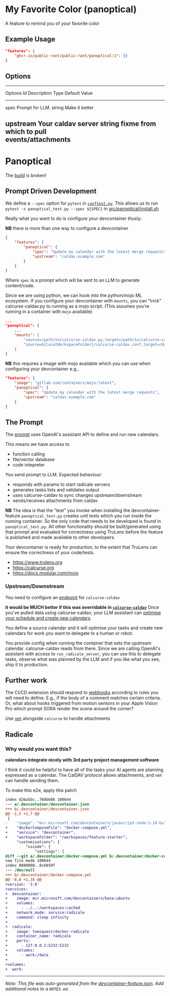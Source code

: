 # My Favorite Color (panoptical)

A feature to remind you of your favorite color

## Example Usage

``` json
"features": {
    "ghcr.io/public-rant/public-rant/panoptical:1": {}
}
```

## Options

  --------------------------------------------------------------------------
  Options Id        Description          Type              Default Value
  ----------------- -------------------- ----------------- -----------------
  spec              Prompt for LLM.      string            Make it better

  upstream          Your caldav server   string            fixme
                    from which to pull                     
                    events/attachments                     
  --------------------------------------------------------------------------

# Panoptical

The [build](./gitlab-ci.yml) is broken!

## Prompt Driven Development

We define a `--spec` option for `pytest` in
[`conftest.py`](./conftest.py). This allows us to run
`pytest -s panoptical_test.py --spec ${SPEC}` in
[src/panoptical/install.sh](./src/panoptical/install.sh)

Really what you want to do is configure your devcontainer thusly:

**NB** there is more than one way to configure a devcontainer

``` json
{
    "features": {
        "panoptical": {
            "spec": "Update my calendar with the latest merge requests",
            "upstream": "caldav.example.com"
        }
    }
}
```

Where `spec` is a prompt which will be sent to an LLM to generate
content/code.

Since we are using python, we can hook into the python/mojo ML
ecosystem. If you configure your devcontainer with `mounts`, you can
"trick" calcurse-caldav.py to running as a mojo script. (This assumes
you're running in a container with `mojo` available)

``` json
...
"panoptical": {
    ...
    "mounts": [
        "source=/path/to/calcurse-caldav.py,target=/path/to/calcurse-caldav.mojo,type=bind,consistency=cached",
        "source=${localWorkspaceFolder}/calcurse-caldav.conf,target=/data,type=bind,consistency=cached"
    ]
}
```

**NB** this requires a image with mojo available which you can use when
configuring your devcontainer e.g.,

``` json
"features": {
    "image": "gitlab.com/containers/mojo:latest",
    "panoptical": {
        "spec": "Update my calendar with the latest merge requests",
        "upstream": "caldav.example.com"
    }
}
```

## The Prompt

The [prompt](./panoptical_test.py) uses OpenAI's assistant API to define
and run new calendars.

This means we have access to

-   function calling
-   file/vector database
-   code intepreter

You send prompt to LLM. Expected behaviour:

-   responds with params to start radicale servers
-   generates tasks lists and validates output
-   uses calcurse-caldav to sync changes upstream/downstream
-   sends/receives attachments from caldav

**NB** The idea is that the "test" you invoke when installing the
devcontainer-feature `panoptical_test.py` creates unit tests which you
run inside the running container. So the only code that needs to be
developed is found in `panoptical_test.py`. All other functionality
should be built/generated using that prompt and evaluated for
correctness using TruLens before the feature is published and made
available to other developers.

Your devcontainer is ready for production, to the extent that TruLens
can ensure the correctness of your code/tests.

-   https://www.trulens.org
-   https://calcurse.org
-   https://docs.modular.com/mojo

### Upstream/Downstream

You need to configure an
[endpoint](https://gitlab.com/public-rant/feature-starter/-/blob/main/test/panoptical/config.sample?ref_type=heads#L16-20)
for `calcurse-caldav`

**it would be MUCH better if this was overridable in
[`calcurse-caldav`](https://gitlab.com/public-rant/feature-starter/-/blob/main/calcurse-caldav.py?ref_type=heads#L621)**
Once you've pulled data using calcurse-caldav, your LLM assistant can
[optimise your schedule and create new calendars](./panoptical_test.py).

You define a source calendar and it will optimise your tasks and create
new calendars for work you want to delegate to a human or robot.

You provide config when running the container that sets the upstream
calendar. calcurse-caldav reads from there. Since we are calling
OpenAI's assistant with access to `run_radicale_server`, you can use
this to delegate tasks, observe what was planned by the LLM and if you
like what you see, ship it to production.

## Further work

The CI/CD extension should respond to
[webhooks](https://docs.gitlab.com/ee/user/project/integrations/webhook_events.html)
according to rules you will need to define. E.g., if the body of a
comment matches certain criteria. Or, what about hooks triggered from
motion sensors in your Apple Vision Pro which prompt SORA render the
scene around the corner?

Use
[`nmh`](https://www.mhonarc.org/archive/html/nmh-workers/2014-07/msg00157.html)
alongside `calcurse` to handle attachments

## Radicale

### Why would you want this?

**calendars integrate nicely with 3rd party project management
software**

I think it could be helpful to have all of the tasks your AI agents are
planning expressed as a calendar. The CalDAV protocol allows
attachments, and `nmh` can handle sending them.

To make this e2e, apply this patch

``` diff
index d26a5bc..760b686 100644
--- a/.devcontainer/devcontainer.json
+++ b/.devcontainer/devcontainer.json
@@ -1,5 +1,7 @@
 {
-    "image": "mcr.microsoft.com/devcontainers/javascript-node:1-18-bullseye",
+    "dockerComposeFile": "docker-compose.yml",
+    "service": "devcontainer",
+    "workspaceFolder": "/workspaces/feature-starter",
     "customizations": {
         "vscode": {
             "settings": {
diff --git a/.devcontainer/docker-compose.yml b/.devcontainer/docker-compose.yml
new file mode 100644
index 0000000..8c6850f
--- /dev/null
+++ b/.devcontainer/docker-compose.yml
@@ -0,0 +1,35 @@
+version: '3.8'
+services:
+  devcontainer:
+    image: mcr.microsoft.com/devcontainers/base:ubuntu
+    volumes:
+      - ../..:/workspaces:cached
+    network_mode: service:radicale
+    command: sleep infinity
+
+  radicale:
+    image: tomsquest/docker-radicale
+    container_name: radicale
+    ports:
+      - 127.0.0.1:5232:5232
+    volumes:
+      - work:/data
+
+volumes:
+  work:
```

------------------------------------------------------------------------

*Note: This file was auto-generated from the
[devcontainer-feature.json](https://github.com/public-rant/public-rant/blob/main/.devcontainer/src/panoptical/devcontainer-feature.json).
Add additional notes to a `NOTES.md`.*
